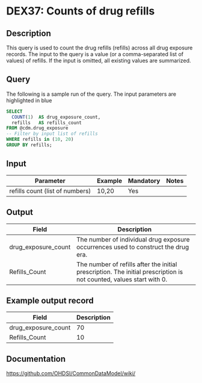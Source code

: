 <!---
Group:drug exposure
Name:DEX37 Counts of drug refills
Author:Patrick Ryan
CDM Version: 5.3
-->

# DEX37: Counts of drug refills

## Description
This query is used to count the drug refills (refills) across all drug exposure records.
The input to the query is a value (or a comma-separated list of values) of refills.
If the input is omitted, all existing values are summarized.

## Query

The following is a sample run of the query. The input parameters are highlighted in  blue

```sql
SELECT
  COUNT(1)  AS drug_exposure_count,
  refills   AS refills_count
FROM @cdm.drug_exposure
-- Filter by input list of refills
WHERE refills in (10, 20)
GROUP BY refills;
```

## Input

|  Parameter |  Example |  Mandatory |  Notes |
| --- | --- | --- | --- |
| refills count (list of numbers) | 10,20 | Yes |


## Output

|  Field |  Description |
| --- | --- |
| drug_exposure_count | The number of individual drug exposure occurrences used to construct the drug era. |
| Refills_Count | The number of refills after the initial prescription. The initial prescription is not counted, values start with 0. |


## Example output record

|  Field |  Description |
| --- | --- |
| drug_exposure_count |  70 |
| Refills_Count |  10 |

## Documentation
https://github.com/OHDSI/CommonDataModel/wiki/
